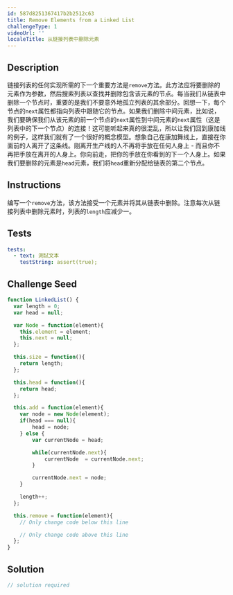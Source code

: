 ```yaml
---
id: 587d8251367417b2b2512c63
title: Remove Elements from a Linked List
challengeType: 1
videoUrl: ''
localeTitle: 从链接列表中删除元素
---
```


## Description
<section id="description">链接列表的任何实现所需的下一个重要方法是<code>remove</code>方法。此方法应将要删除的元素作为参数，然后搜索列表以查找并删除包含该元素的节点。每当我们从链表中删除一个节点时，重要的是我们不要意外地孤立列表的其余部分。回想一下，每个节点的<code>next</code>属性都指向列表中跟随它的节点。如果我们删除中间元素，比如说，我们要确保我们从该元素的前一个节点的<code>next</code>属性到中间元素的<code>next</code>属性（这是列表中的下一个节点）的连接！这可能听起来真的很混乱，所以让我们回到康加线的例子，这样我们就有了一个很好的概念模型。想象自己在康加舞线上，直接在你面前的人离开了这条线。刚离开生产线的人不再将手放在任何人身上 - 而且你不再把手放在离开的人身上。你向前走，把你的手放在你看到的下一个人身上。如果我们要删除的元素是<code>head</code>元素，我们将<code>head</code>重新分配给链表的第二个节点。 </section>

## Instructions
<section id="instructions">编写一个<code>remove</code>方法，该方法接受一个元素并将其从链表中删除。注意每次从链接列表中删除元素时，列表的<code>length</code>应减少一。 </section>

## Tests
<section id='tests'>

```yml
tests:
  - text: 測試文本
    testString: assert(true);

```

</section>

## Challenge Seed
<section id='challengeSeed'>

<div id='js-seed'>

```js
function LinkedList() {
  var length = 0;
  var head = null;

  var Node = function(element){
    this.element = element;
    this.next = null;
  };

  this.size = function(){
    return length;
  };

  this.head = function(){
    return head;
  };

  this.add = function(element){
    var node = new Node(element);
    if(head === null){
        head = node;
    } else {
        var currentNode = head;

        while(currentNode.next){
            currentNode  = currentNode.next;
        }

        currentNode.next = node;
    }

    length++;
  };

  this.remove = function(element){
    // Only change code below this line

    // Only change code above this line
  };
}

```

</div>



</section>

## Solution
<section id='solution'>

```js
// solution required
```
</section>
